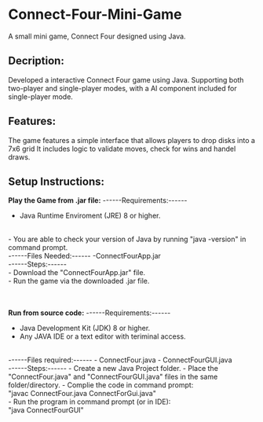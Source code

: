 # Connect-Four-Mini-Game
A small mini game, Connect Four designed using Java.

## Decription:
Developed a interactive Connect Four game using Java. Supporting both two-player and single-player modes, with a AI component included for single-player mode.

## Features:
The game features a simple interface that allows players to drop disks into a 7x6 grid
It includes logic to validate moves, check for wins and handel draws.

## Setup Instructions:
**Play the Game from .jar file:**
------Requirements:------
<br>
- Java Runtime Enviroment (JRE) 8 or higher.
<br>
- You are able to check your version of Java by running "java -version" in command prompt.
<br>
------Files Needed:------
  -ConnectFourApp.jar
<br>
------Steps:------
<br>
- Download the "ConnectFourApp.jar" file.
<br>
- Run the game via the downloaded .jar file.
<br>
<br>
<br>

**Run from source code:**
------Requirements:------
- Java Development Kit (JDK) 8 or higher.
- Any JAVA IDE or a text editor with teriminal access.
<br>
------Files required:------
- ConnectFour.java
- ConnectFourGUI.java
<br>
------Steps:------
- Create a new Java Project folder.
- Place the "ConnectFour.java" and "ConnectFourGUI.java" files in the same folder/directory.
- Complie the code in command prompt:
  <br>
  "javac ConnectFour.java ConnectForGui.java"
  <br>
- Run the program in command prompt (or in IDE):
  <br>
  "java ConnectFourGUI"
